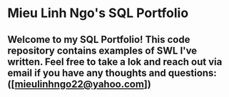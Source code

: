 # Mieu Linh Ngo's SQL Portfolio

## Welcome to my SQL Portfolio! This code repository contains examples of SWL I've written. Feel free to take a lok and reach out via email if you have any thoughts and questions: ([mieulinhngo22@yahoo.com])
